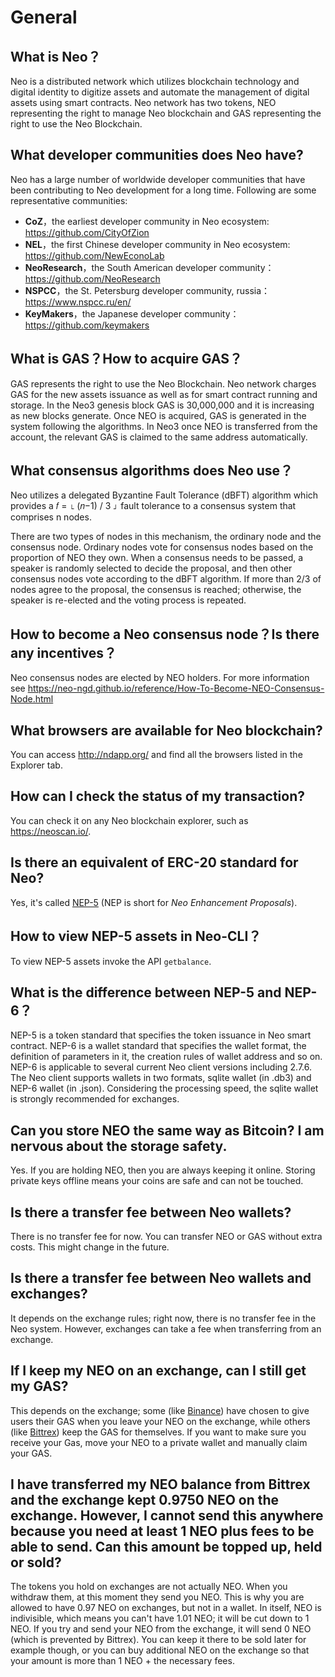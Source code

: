 # General

## What is Neo？

Neo is a distributed network which utilizes blockchain technology and digital identity to digitize assets and automate the management of digital assets using smart contracts. Neo network has two tokens, NEO representing the right to manage Neo blockchain and GAS representing the right to use the Neo Blockchain. 

## What developer communities does Neo have?

Neo has a large number of worldwide developer communities that have been contributing to Neo development for a long time. Following are some representative communities:

- **CoZ**，the earliest developer community in Neo ecosystem: https://github.com/CityOfZion
- **NEL**，the first Chinese developer community in Neo ecosystem: https://github.com/NewEconoLab
- **NeoResearch**，the South American developer community：https://github.com/NeoResearch
- **NSPCC**，the St. Petersburg developer community, russia：https://www.nspcc.ru/en/
- **KeyMakers**，the Japanese developer community：https://github.com/keymakers

## What is GAS？How to acquire GAS？

GAS represents the right to use the Neo Blockchain. Neo network charges GAS for the new assets issuance as well as for smart contract running and storage. In the Neo3 genesis block GAS is 30,000,000 and it is increasing as new blocks generate. Once NEO is acquired, GAS is generated in the system following the algorithms. In Neo3 once NEO is transferred from the account, the relevant GAS is claimed to the same address automatically.

## What consensus algorithms does Neo use？

Neo utilizes a delegated Byzantine Fault Tolerance (dBFT) algorithm which provides a  𝑓 = ⌊ (𝑛−1) / 3 ⌋  fault tolerance to a consensus system that comprises n nodes. 

There are two types of nodes in this mechanism, the ordinary node and the consensus node. Ordinary nodes vote for consensus nodes based on the proportion of NEO they own. When a consensus needs to be passed, a speaker is randomly selected to decide the proposal, and then other consensus nodes vote according to the dBFT algorithm. If more than 2/3 of nodes agree to the proposal, the consensus is reached; otherwise, the speaker is re-elected and the voting process is repeated.  

## How to become a Neo consensus node？Is there any incentives？

Neo consensus nodes are elected by NEO holders. For more information see https://neo-ngd.github.io/reference/How-To-Become-NEO-Consensus-Node.html

## What browsers are available for Neo blockchain?

You can access http://ndapp.org/ and find all the browsers listed in the Explorer tab.

## How can I check the status of my transaction?

You can check it on any Neo blockchain explorer, such as <https://neoscan.io/>.

## Is there an equivalent of ERC-20 standard for Neo?

Yes, it's called [NEP-5](https://github.com/neo-project/proposals/blob/master/nep-5.mediawiki) (NEP is short for *Neo Enhancement Proposals*).

## How to view NEP-5 assets in Neo-CLI？

To view NEP-5 assets invoke the API `getbalance`.

## What is the difference between NEP-5 and NEP-6？

NEP-5 is a token standard that specifies the token issuance in Neo smart contract. NEP-6 is a wallet standard that specifies the wallet format, the definition of parameters in it, the creation rules of wallet address and so on. NEP-6 is applicable to several current Neo client versions including 2.7.6. The Neo client supports wallets in two formats,  sqlite wallet (in .db3) and NEP-6 wallet (in .json). Considering the processing speed, the sqlite wallet is strongly recommended for exchanges. 

## Can you store NEO the same way as Bitcoin? I am nervous about the storage safety.

Yes. If you are holding NEO, then you are always keeping it online. Storing private keys offline means your coins are safe and can not be touched.

## Is there a transfer fee between Neo wallets?

There is no transfer fee for now. You can transfer NEO or GAS without extra costs. This might change in the future.

## Is there a transfer fee between Neo wallets and exchanges?

It depends on the exchange rules; right now, there is no transfer fee in the Neo system. However, exchanges can take a fee when transferring from an exchange.

## If I keep my NEO on an exchange, can I still get my GAS?

This depends on the exchange; some (like [Binance](https://www.binance.com/)) have chosen to give users their GAS when you leave your NEO on the exchange, while others (like [Bittrex](https://www.bittrex.com/)) keep the GAS for themselves. If you want to make sure you receive your Gas, move your NEO to a private wallet and manually claim your GAS.

## I have transferred my NEO balance from Bittrex and the exchange kept 0.9750 NEO on the exchange. However, I cannot send this anywhere because you need at least 1 NEO plus fees to be able to send. Can this amount be topped up, held or sold?

The tokens you hold on exchanges are not actually NEO. When you withdraw them, at this moment they send you NEO. This is why you are allowed to have 0.97 NEO on exchanges, but not in a wallet. In itself, NEO is indivisible, which means you can't have 1.01 NEO; it will be cut down to 1 NEO. If you try and send your NEO from the exchange, it will send 0 NEO (which is prevented by Bittrex). You can keep it there to be sold later for example though, or you can buy additional NEO on the exchange so that your amount is more than 1 NEO + the necessary fees.
